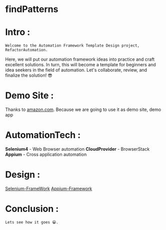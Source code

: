 # findPatterns

# Intro : 
    Welcome to the Automation Framework Template Design project, RefactorAutomation.
Here, we will put our automation framework ideas into practice and craft excellent solutions.
In turn, this will become a template for beginners and idea seekers in the field of automation.
Let's collaborate, review, and finalize the solution! 😎

# Demo Site :
  Thanks to [amazon.com](https://www.amazon.com/). Because we are going to use it as demo site, demo app

# AutomationTech :
**Selenium4** - Web Browser automation
**CloudProvider** - BrowserStack
**Appium** - Cross application automation

# Design :
  [Selenium-FrameWork](/docs/Selenium4Framework.md)
  [Appium-Framework](/docs/AppiumFramework.md)

# Conclusion :  
    Lets see how it goes 😁.
